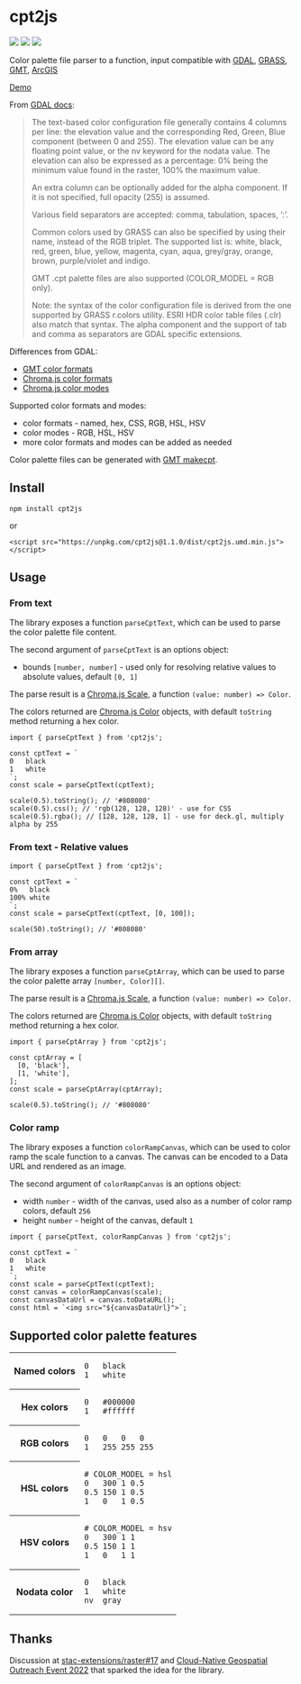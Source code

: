 # cpt2js

[![](https://img.shields.io/npm/dm/cpt2js)](https://www.npmjs.com/package/cpt2js)
[![](https://img.shields.io/david/weatherlayers/cpt2js)](https://www.npmjs.com/package/cpt2js)
[![](https://img.shields.io/bundlephobia/min/cpt2js)](https://www.npmjs.com/package/cpt2js)

Color palette file parser to a function, input compatible with [GDAL](https://gdal.org/programs/gdaldem.html#color-relief), [GRASS](https://grass.osgeo.org/grass80/manuals/r.colors.html), [GMT](https://docs.generic-mapping-tools.org/latest/cookbook/features.html#color-palette-tables), [ArcGIS](https://desktop.arcgis.com/en/arcmap/latest/manage-data/raster-and-images/creating-a-color-map-clr-file.htm)

[Demo](https://weatherlayers.github.io/cpt2js/)

From [GDAL docs](https://gdal.org/programs/gdaldem.html#color-relief):

> The text-based color configuration file generally contains 4 columns per line: the elevation value and the corresponding Red, Green, Blue component (between 0 and 255). The elevation value can be any floating point value, or the nv keyword for the nodata value. The elevation can also be expressed as a percentage: 0% being the minimum value found in the raster, 100% the maximum value.
>
> An extra column can be optionally added for the alpha component. If it is not specified, full opacity (255) is assumed.
>
> Various field separators are accepted: comma, tabulation, spaces, ‘:’.
>
> Common colors used by GRASS can also be specified by using their name, instead of the RGB triplet. The supported list is: white, black, red, green, blue, yellow, magenta, cyan, aqua, grey/gray, orange, brown, purple/violet and indigo.
>
> GMT .cpt palette files are also supported (COLOR_MODEL = RGB only).
>
> Note: the syntax of the color configuration file is derived from the one supported by GRASS r.colors utility. ESRI HDR color table files (.clr) also match that syntax. The alpha component and the support of tab and comma as separators are GDAL specific extensions.

Differences from GDAL:

- [GMT color formats](https://docs.generic-mapping-tools.org/latest/gmtcolors.html)
- [Chroma.js color formats](https://vis4.net/chromajs/#chroma)
- [Chroma.js color modes](https://vis4.net/chromajs/#scale-mode)

Supported color formats and modes:

- color formats - named, hex, CSS, RGB, HSL, HSV
- color modes - RGB, HSL, HSV
- more color formats and modes can be added as needed

Color palette files can be generated with [GMT makecpt](https://docs.generic-mapping-tools.org/latest/makecpt.html).

## Install

```
npm install cpt2js
```

or

```
<script src="https://unpkg.com/cpt2js@1.1.0/dist/cpt2js.umd.min.js"></script>
```

## Usage

### From text

The library exposes a function `parseCptText`, which can be used to parse the color palette file content.

The second argument of `parseCptText` is an options object:

- bounds `[number, number]` - used only for resolving relative values to absolute values, default `[0, 1]`

The parse result is a [Chroma.js Scale](https://vis4.net/chromajs/#chroma-scale), a function `(value: number) => Color`.

The colors returned are [Chroma.js Color](https://vis4.net/chromajs/#color) objects, with default `toString` method returning a hex color.

```
import { parseCptText } from 'cpt2js';

const cptText = `
0   black
1   white
`;
const scale = parseCptText(cptText);

scale(0.5).toString(); // '#808080'
scale(0.5).css(); // 'rgb(128, 128, 128)' - use for CSS
scale(0.5).rgba(); // [128, 128, 128, 1] - use for deck.gl, multiply alpha by 255
```

### From text - Relative values

```
import { parseCptText } from 'cpt2js';

const cptText = `
0%   black
100% white
`;
const scale = parseCptText(cptText, [0, 100]);

scale(50).toString(); // '#808080'
```

### From array

The library exposes a function `parseCptArray`, which can be used to parse the color palette array `[number, Color][]`.

The parse result is a [Chroma.js Scale](https://vis4.net/chromajs/#chroma-scale), a function `(value: number) => Color`.

The colors returned are [Chroma.js Color](https://vis4.net/chromajs/#color) objects, with default `toString` method returning a hex color.

```
import { parseCptArray } from 'cpt2js';

const cptArray = [
  [0, 'black'],
  [1, 'white'],
];
const scale = parseCptArray(cptArray);

scale(0.5).toString(); // '#808080'
```

### Color ramp

The library exposes a function `colorRampCanvas`, which can be used to color ramp the scale function to a canvas. The canvas can be encoded to a Data URL and rendered as an image.

The second argument of `colorRampCanvas` is an options object:

- width `number` - width of the canvas, used also as a number of color ramp colors, default `256`
- height `number` - height of the canvas, default `1`

```
import { parseCptText, colorRampCanvas } from 'cpt2js';

const cptText = `
0   black
1   white
`;
const scale = parseCptText(cptText);
const canvas = colorRampCanvas(scale);
const canvasDataUrl = canvas.toDataURL();
const html = `<img src="${canvasDataUrl}">`;
```

## Supported color palette features

<table>

<tr>
<th>
Named colors
</th>
<td>

```
0   black
1   white
```

</td>
</tr>

<tr>
<th>
Hex colors
</th>
<td>

```
0   #000000
1   #ffffff
```

</td>
</tr>

<tr>
<th>
RGB colors
</th>
<td>

```
0   0   0   0
1   255 255 255
```

</td>
</tr>

<tr>
<th>
HSL colors
</th>
<td>

```
# COLOR_MODEL = hsl
0   300 1 0.5
0.5 150 1 0.5
1   0   1 0.5
```

</td>
</tr>

<tr>
<th>
HSV colors
</th>
<td>

```
# COLOR_MODEL = hsv
0   300 1 1
0.5 150 1 1
1   0   1 1
```

</td>
</tr>

<tr>
<th>
Nodata color
</th>
<td>

```
0   black
1   white
nv  gray
```

</td>
</tr>

</table>

## Thanks

Discussion at [stac-extensions/raster#17](https://github.com/stac-extensions/raster/issues/17) and [Cloud-Native Geospatial Outreach Event 2022](https://www.ogc.org/ogcevents/cloud-native-geospatial-outreach-event) that sparked the idea for the library.